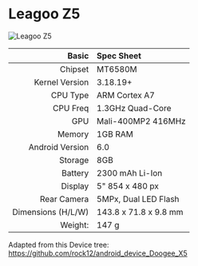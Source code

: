 Leagoo Z5
======================
![Leagoo Z5](https://image4.geekbuying.com/ggo_pic/2016-05-25/2016052509403149tvgs5.jpg "Leagoo Z5")

|       Basic       |    Spec Sheet        |
|------------------:|:---------------------|
|      Chipset      | MT6580M              |
|  Kernel Version   | 3.18.19+             |
|      CPU Type     | ARM Cortex A7        |
|      CPU Freq     | 1.3GHz Quad-Core     |
|        GPU        | Mali-400MP2 416MHz   |
|       Memory      | 1GB RAM              |
|  Android Version  | 6.0                  |
|       Storage     | 8GB                  |
|       Battery     | 2300 mAh Li-Ion      |
|       Display     | 5" 854 x 480 px      |
|     Rear Camera   | 5MPx, Dual LED Flash |
| Dimensions (H/L/W)| 143.8 x 71.8 x 9.8 mm|
|       Weight:     | 147 g                |


Adapted from this Device tree: https://github.com/rock12/android_device_Doogee_X5
